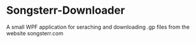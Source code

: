 # Songsterr-Downloader

A small WPF application for seraching and downloading .gp files from the website songsterr.com
